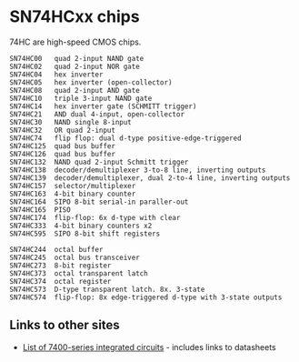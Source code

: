 # SN74HCxx chips

74HC are high-speed CMOS chips.

```
SN74HC00   quad 2-input NAND gate
SN74HC02   quad 2-input NOR gate
SN74HC04   hex inverter
SN74HC05   hex inverter (open-collector)
SN74HC08   quad 2-input AND gate
SN74HC10   triple 3-input NAND gate
SN74HC14   hex inverter gate (SCHMITT trigger)
SN74HC21   AND dual 4-input, open-collector
SN74HC30   NAND single 8-input
SN74HC32   OR quad 2-input
SN74HC74   flip flop: dual d-type positive-edge-triggered
SN74HC125  quad bus buffer
SN74HC126  quad bus buffer
SN74HC132  NAND quad 2-input Schmitt trigger
SN74HC138  decoder/demultiplexer 3-to-8 line, inverting outputs
SN74HC139  decoder/demultiplexer, dual 2-to-4 line, inverting outputs
SN74HC157  selector/multiplexer
SN74HC163  4-bit binary counter
SN74HC164  SIPO 8-bit serial-in paraller-out
SN74HC165  PISO
SN74HC174  flip-flop: 6x d-type with clear
SN74HC333  4-bit binary counters x2
SN74HC595  SIPO 8-bit shift registers

SN74HC244  octal buffer
SN74HC245  octal bus transceiver
SN74HC273  8-bit register
SN74HC373  octal transparent latch
SN74HC374  octal register
SN74HC573  D-type transparent latch. 8x. 3-state
SN74HC574  flip-flop: 8x edge-triggered d-type with 3-state outputs
```

## Links to other sites

* [List of 7400-series integrated circuits](https://en.wikipedia.org/wiki/List_of_7400-series_integrated_circuits) - includes links to datasheets
